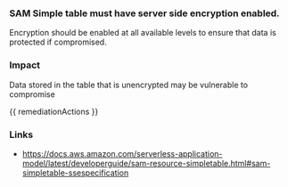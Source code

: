 
### SAM Simple table must have server side encryption enabled.

Encryption should be enabled at all available levels to ensure that data is protected if compromised.

### Impact
Data stored in the table that is unencrypted may be vulnerable to compromise

<!-- DO NOT CHANGE -->
{{ remediationActions }}

### Links
- https://docs.aws.amazon.com/serverless-application-model/latest/developerguide/sam-resource-simpletable.html#sam-simpletable-ssespecification
        